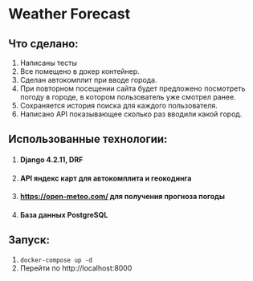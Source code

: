 
# Weather Forecast

## Что сделано:

1. Написаны тесты
2. Все помещено в докер контейнер.
3. Сделан автокомплит при вводе города.
4. При повторном посещении сайта будет предложено посмотреть погоду в городе, в котором пользователь уже смотрел ранее.
5. Сохраняется история поиска для каждого пользователя.
6. Написано API показывающее сколько раз вводили какой город.

## Использованные технологии:

1. #### Django 4.2.11, DRF
2. #### API яндекс карт для автокомплита и геокодинга
3. #### https://open-meteo.com/ для получения прогноза погоды
4. #### База данных PostgreSQL

## Запуск:
1. `docker-compose up -d`
2. Перейти по http://localhost:8000
